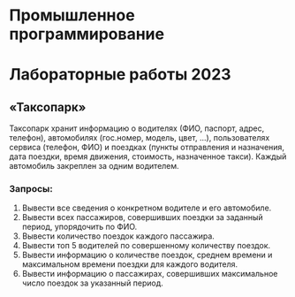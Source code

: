 # Промышленное программирование

# Лабораторные работы 2023

## «Таксопарк»

Таксопарк хранит информацию о водителях (ФИО, паспорт, адрес, телефон),
автомобилях (гос.номер, модель, цвет, ...), пользователях сервиса (телефон, ФИО) и
поездках (пункты отправления и назначения, дата поездки, время движения, стоимость, назначенное такси).
Каждый автомобиль закреплен за одним водителем.

### Запросы:

1) Вывести все сведения о конкретном водителе и его автомобиле.
2) Вывести всех пассажиров, совершивших поездки за заданный период,
   упорядочить по ФИО.
3) Вывести количество поездок каждого пассажира.
4) Вывести топ 5 водителей по совершенному количеству поездок.
5) Вывести информацию о количестве поездок, среднем времени и
   максимальном времени поездки для каждого водителя.
6) Вывести информацию о пассажирах, совершивших максимальное число
   поездок за указанный период.